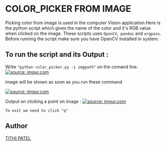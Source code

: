 # COLOR_PICKER FROM IMAGE

Picking color from image is used in the computer Vision application.Here is the python script which gives the name of the color and it's RGB value when clicked on the image. These scripts uses ```OpenCV```,``` pandas``` and ```argpass```.
Before running the script make sure you have OpenCV installed in system.

## To run the script and its Output :

Write ```"python color_picker.py -i imgpath"``` on the comand line.
 <a href="https://imgur.com/W1dhN0x"><img src="https://i.imgur.com/W1dhN0x.png" title="source: imgur.com" /></a>

image will be shown as soon as you run these command

<a href="https://imgur.com/orZ4YZf"><img src="https://i.imgur.com/orZ4YZf.png" title="source: imgur.com" /></a>

Output on clicking a point on image :
<a href="https://imgur.com/VA4Y83O"><img src="https://i.imgur.com/VA4Y83O.png" title="source: imgur.com" /></a>

```To exit we need to click "q"```

## Author
<a href="https://www.linkedin.com/in/tithi-patel-a97728199">TITHI PATEL</a>